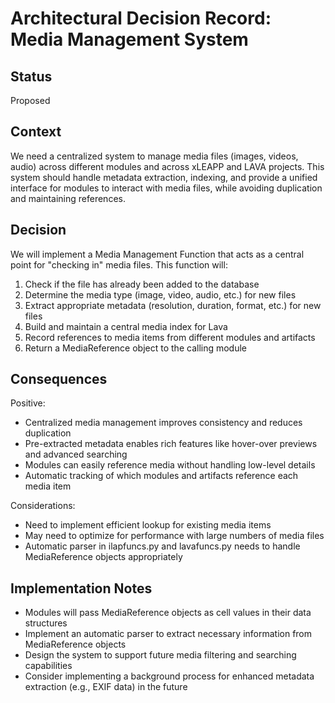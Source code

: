# Architectural Decision Record: Media Management System

## Status
Proposed

## Context
We need a centralized system to manage media files (images, videos, audio) across different modules and across xLEAPP and LAVA projects. This system should handle metadata extraction, indexing, and provide a unified interface for modules to interact with media files, while avoiding duplication and maintaining references.

## Decision
We will implement a Media Management Function that acts as a central point for "checking in" media files. This function will:
1. Check if the file has already been added to the database
2. Determine the media type (image, video, audio, etc.) for new files
3. Extract appropriate metadata (resolution, duration, format, etc.) for new files
4. Build and maintain a central media index for Lava
5. Record references to media items from different modules and artifacts
6. Return a MediaReference object to the calling module

## Consequences
Positive:
- Centralized media management improves consistency and reduces duplication
- Pre-extracted metadata enables rich features like hover-over previews and advanced searching
- Modules can easily reference media without handling low-level details
- Automatic tracking of which modules and artifacts reference each media item

Considerations:
- Need to implement efficient lookup for existing media items
- May need to optimize for performance with large numbers of media files
- Automatic parser in ilapfuncs.py and lavafuncs.py needs to handle MediaReference objects appropriately

## Implementation Notes
- Modules will pass MediaReference objects as cell values in their data structures
- Implement an automatic parser to extract necessary information from MediaReference objects
- Design the system to support future media filtering and searching capabilities
- Consider implementing a background process for enhanced metadata extraction (e.g., EXIF data) in the future